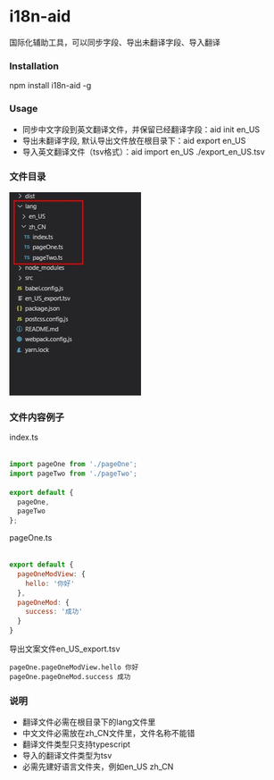 # i18n-aid

国际化辅助工具，可以同步字段、导出未翻译字段、导入翻译

### Installation

npm install i18n-aid -g

### Usage

* 同步中文字段到英文翻译文件，并保留已经翻译字段：aid init en_US
* 导出未翻译字段, 默认导出文件放在根目录下：aid export en_US
* 导入英文翻译文件（tsv格式）：aid import en_US ./export_en_US.tsv

### 文件目录

 ![文件目录](https://github.com/HoseaLE/image/blob/master/i18n-aid-cate.jpg)

### 文件内容例子

index.ts

```javascript

import pageOne from './pageOne';
import pageTwo from './pageTwo';

export default {
  pageOne,
  pageTwo
};

```

pageOne.ts

```javascript

export default {
  pageOneModView: {
    hello: '你好'
  },
  pageOneMod: {
    success: '成功'
  }
}

```

导出文案文件en_US_export.tsv
	
	pageOne.pageOneModView.hello 你好
	pageOne.pageOneMod.success 成功

### 说明
*  翻译文件必需在根目录下的lang文件里
*  中文文件必需放在zh_CN文件里，文件名称不能错
*  翻译文件类型只支持typescript
*  导入的翻译文件类型为tsv
*  必需先建好语言文件夹，例如en_US zh_CN
